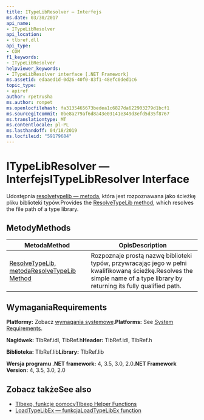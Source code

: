 ```yaml
---
title: ITypeLibResolver — Interfejs
ms.date: 03/30/2017
api_name:
- ITypeLibResolver
api_location:
- tlbref.dll
api_type:
- COM
f1_keywords:
- ITypeLibResolver
helpviewer_keywords:
- ITypeLibResolver interface [.NET Framework]
ms.assetid: edaaed1d-0d26-40f0-83f1-48efc0ded1c6
topic_type:
- apiref
author: rpetrusha
ms.author: ronpet
ms.openlocfilehash: fa3135465673bedea1c6827da622903279d1bcf1
ms.sourcegitcommit: 0be8a279af6d8a43e03141e349d3efd5d35f8767
ms.translationtype: MT
ms.contentlocale: pl-PL
ms.lasthandoff: 04/18/2019
ms.locfileid: "59179684"
---
```

# <a name="itypelibresolver-interface"></a><span data-ttu-id="66262-102">ITypeLibResolver — Interfejs</span><span class="sxs-lookup"><span data-stu-id="66262-102">ITypeLibResolver Interface</span></span>
<span data-ttu-id="66262-103">Udostępnia [resolvetypelib — metoda](../../../../docs/framework/unmanaged-api/tlbexp/resolvetypelib-method.md), która jest rozpoznawana jako ścieżkę pliku biblioteki typów.</span><span class="sxs-lookup"><span data-stu-id="66262-103">Provides the [ResolveTypeLib method](../../../../docs/framework/unmanaged-api/tlbexp/resolvetypelib-method.md), which resolves the file path of a type library.</span></span>  
  
## <a name="methods"></a><span data-ttu-id="66262-104">Metody</span><span class="sxs-lookup"><span data-stu-id="66262-104">Methods</span></span>  
  
|<span data-ttu-id="66262-105">Metoda</span><span class="sxs-lookup"><span data-stu-id="66262-105">Method</span></span>|<span data-ttu-id="66262-106">Opis</span><span class="sxs-lookup"><span data-stu-id="66262-106">Description</span></span>|  
|------------|-----------------|  
|[<span data-ttu-id="66262-107">ResolveTypeLib, metoda</span><span class="sxs-lookup"><span data-stu-id="66262-107">ResolveTypeLib Method</span></span>](../../../../docs/framework/unmanaged-api/tlbexp/resolvetypelib-method.md)|<span data-ttu-id="66262-108">Rozpoznaje prostą nazwę biblioteki typów, przywracając jego w pełni kwalifikowaną ścieżkę.</span><span class="sxs-lookup"><span data-stu-id="66262-108">Resolves the simple name of a type library by returning its fully qualified path.</span></span>|  
  
## <a name="requirements"></a><span data-ttu-id="66262-109">Wymagania</span><span class="sxs-lookup"><span data-stu-id="66262-109">Requirements</span></span>  
 <span data-ttu-id="66262-110">**Platformy:** Zobacz [wymagania systemowe](../../../../docs/framework/get-started/system-requirements.md).</span><span class="sxs-lookup"><span data-stu-id="66262-110">**Platforms:** See [System Requirements](../../../../docs/framework/get-started/system-requirements.md).</span></span>  
  
 <span data-ttu-id="66262-111">**Nagłówek:** TlbRef.idl, TlbRef.h</span><span class="sxs-lookup"><span data-stu-id="66262-111">**Header:** TlbRef.idl, TlbRef.h</span></span>  
  
 <span data-ttu-id="66262-112">**Biblioteka:** TlbRef.lib</span><span class="sxs-lookup"><span data-stu-id="66262-112">**Library:** TlbRef.lib</span></span>  
  
 <span data-ttu-id="66262-113">**Wersja programu .NET framework:** 4, 3.5, 3.0, 2.0</span><span class="sxs-lookup"><span data-stu-id="66262-113">**.NET Framework Version:** 4, 3.5, 3.0, 2.0</span></span>  
  
## <a name="see-also"></a><span data-ttu-id="66262-114">Zobacz także</span><span class="sxs-lookup"><span data-stu-id="66262-114">See also</span></span>

- [<span data-ttu-id="66262-115">Tlbexp, funkcje pomocy</span><span class="sxs-lookup"><span data-stu-id="66262-115">Tlbexp Helper Functions</span></span>](../../../../docs/framework/unmanaged-api/tlbexp/index.md)
- [<span data-ttu-id="66262-116">LoadTypeLibEx — funkcja</span><span class="sxs-lookup"><span data-stu-id="66262-116">LoadTypeLibEx function</span></span>](https://docs.microsoft.com/previous-versions/windows/desktop/api/oleauto/nf-oleauto-loadtypelibex)
